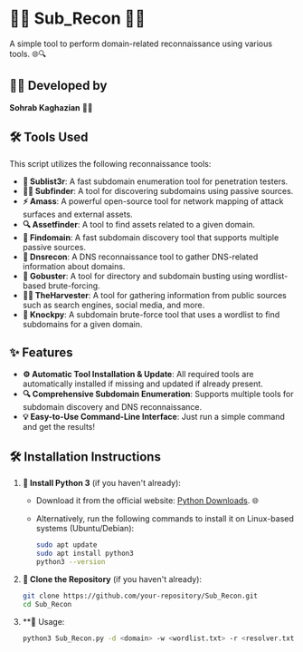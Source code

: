 # 🕵️‍♂️ **Sub_Recon** 🕵️‍♀️

A simple tool to perform domain-related reconnaissance using various tools. 🌐🔍

## 👨‍💻 **Developed by**
**Sohrab Kaghazian** 👨‍💻

## 🛠️ **Tools Used**

This script utilizes the following reconnaissance tools:

- **🔑 Sublist3r**: A fast subdomain enumeration tool for penetration testers.
- **🕵️‍♂️ Subfinder**: A tool for discovering subdomains using passive sources.
- **⚡ Amass**: A powerful open-source tool for network mapping of attack surfaces and external assets.
- **🔍 Assetfinder**: A tool to find assets related to a given domain.
- **🚀 Findomain**: A fast subdomain discovery tool that supports multiple passive sources.
- **📡 Dnsrecon**: A DNS reconnaissance tool to gather DNS-related information about domains.
- **📂 Gobuster**: A tool for directory and subdomain busting using wordlist-based brute-forcing.
- **🧑‍💻 TheHarvester**: A tool for gathering information from public sources such as search engines, social media, and more.
- **🔨 Knockpy**: A subdomain brute-force tool that uses a wordlist to find subdomains for a given domain.

## ✨ **Features**

- **⚙️ Automatic Tool Installation & Update**: All required tools are automatically installed if missing and updated if already present.
- **🔍 Comprehensive Subdomain Enumeration**: Supports multiple tools for subdomain discovery and DNS reconnaissance.
- **💡 Easy-to-Use Command-Line Interface**: Just run a simple command and get the results!

## 🛠️ **Installation Instructions**

1. **🔹 Install Python 3** (if you haven't already):

   - Download it from the official website: [Python Downloads](https://www.python.org/downloads/). 🌐
   - Alternatively, run the following commands to install it on Linux-based systems (Ubuntu/Debian):

     ```bash
     sudo apt update
     sudo apt install python3
     python3 --version
     ```

2. **🔹 Clone the Repository** (if you haven't already):

   ```bash
   git clone https://github.com/your-repository/Sub_Recon.git
   cd Sub_Recon

2. **🔹 Usage:

   ```bash
   python3 Sub_Recon.py -d <domain> -w <wordlist.txt> -r <resolver.txt>
